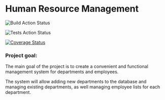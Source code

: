 # Human Resource Management
![Build Action Status](https://github.com/krisstinkou/human-resource-management/workflows/build/badge.svg)

![Tests Action Status](https://github.com/krisstinkou/human-resource-management/workflows/tests/badge.svg)

[![Coverage Status](https://coveralls.io/repos/github/krisstinkou/human-resource-management/badge.svg?branch=dev)](https://coveralls.io/github/krisstinkou/human-resource-management?branch=master)

### Project goal:
The main goal of the project is to create a convenient and functional management system for departments and employees.

The system will allow adding new departments to the database and managing existing departments, as well managing employee lists for each department.

